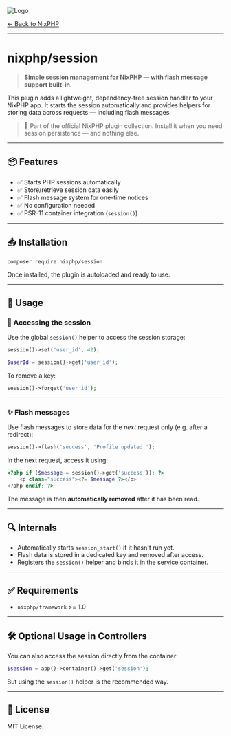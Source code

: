 ![Logo](https://nixphp.github.io/docs/assets/nixphp-logo-small.png)

[← Back to NixPHP](https://github.com/nixphp/framework)

---

# nixphp/session

> **Simple session management for NixPHP — with flash message support built-in.**

This plugin adds a lightweight, dependency-free session handler to your NixPHP app.
It starts the session automatically and provides helpers for storing data across requests — including flash messages.

> 🧩 Part of the official NixPHP plugin collection.
> Install it when you need session persistence — and nothing else.

---

## 📦 Features

* ✅ Starts PHP sessions automatically
* ✅ Store/retrieve session data easily
* ✅ Flash message system for one-time notices
* ✅ No configuration needed
* ✅ PSR-11 container integration (`session()`)

---

## 📥 Installation

```bash
composer require nixphp/session
```

Once installed, the plugin is autoloaded and ready to use.

---

## 🚀 Usage

### 📌 Accessing the session

Use the global `session()` helper to access the session storage:

```php
session()->set('user_id', 42);

$userId = session()->get('user_id');
```

To remove a key:

```php
session()->forget('user_id');
```

---

### ✨ Flash messages

Use flash messages to store data for the *next* request only (e.g. after a redirect):

```php
session()->flash('success', 'Profile updated.');
```

In the next request, access it using:

```php
<?php if ($message = session()->get('success')): ?>
    <p class="success"><?= $message ?></p>
<?php endif; ?>
```

The message is then **automatically removed** after it has been read.

---

## 🔍 Internals

* Automatically starts `session_start()` if it hasn't run yet.
* Flash data is stored in a dedicated key and removed after access.
* Registers the `session()` helper and binds it in the service container.

---

## ✅ Requirements

* `nixphp/framework` >= 1.0

---

## 🛠 Optional Usage in Controllers

You can also access the session directly from the container:

```php
$session = app()->container()->get('session');
```

But using the `session()` helper is the recommended way.

---

## 📄 License

MIT License.